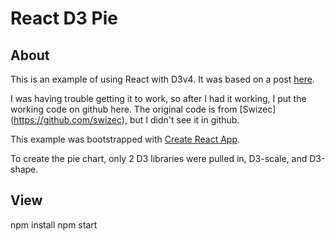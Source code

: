 # React D3 Pie

## About

This is an example of using React with D3v4. It was based on a post [here](https://swizec.com/blog/how-to-make-a-piechart-using-react-and-d3/swizec/6785).

I was having trouble getting it to work, so after I had it working, I put the working code on github here. The original code is from [Swizec] (https://github.com/swizec), but I didn't see it in github.

This example was bootstrapped with [Create React App](https://github.com/facebookincubator/create-react-app).

To create the pie chart, only 2 D3 libraries were pulled in, D3-scale, and D3-shape.

## View

npm install
npm start
